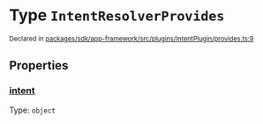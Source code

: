 # Type `IntentResolverProvides`
<sub>Declared in [packages/sdk/app-framework/src/plugins/IntentPlugin/provides.ts:9](https://github.com/dxos/dxos/blob/ce1e5d079/packages/sdk/app-framework/src/plugins/IntentPlugin/provides.ts#L9)</sub>




## Properties
### [intent](https://github.com/dxos/dxos/blob/ce1e5d079/packages/sdk/app-framework/src/plugins/IntentPlugin/provides.ts#L10)
Type: <code>object</code>





